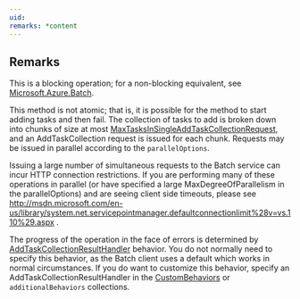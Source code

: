 ```yaml
---
uid: 
remarks: *content
---
```

## Remarks  
 This is a blocking operation; for a non-blocking equivalent, see [Microsoft.Azure.Batch](assetId:///N:Microsoft.Azure.Batch?qualifyHint=False&autoUpgrade=True).  
  
 This method is not atomic; that is, it is possible for the method to start adding tasks and             then fail. The collection of tasks to add is broken down into chunks of size at most [MaxTasksInSingleAddTaskCollectionRequest](assetId:///F:Microsoft.Azure.Batch.Constants.MaxTasksInSingleAddTaskCollectionRequest?qualifyHint=False&autoUpgrade=True),             and an AddTaskCollection request is issued for each chunk.  Requests may be issued in parallel according to             the `parallelOptions`.  
  
 Issuing a large number of simultaneous requests to the Batch service can incur HTTP connection restrictions.             If you are performing many of these operations in parallel (or have specified a large MaxDegreeOfParallelism in             the parallelOptions) and are seeing client side timeouts, please see              http://msdn.microsoft.com/en-us/library/system.net.servicepointmanager.defaultconnectionlimit%28v=vs.110%29.aspx .  
  
 The progress of the operation in the face of errors is determined by [AddTaskCollectionResultHandler](assetId:///T:Microsoft.Azure.Batch.AddTaskCollectionResultHandler?qualifyHint=False&autoUpgrade=True) behavior.             You do not normally need to specify this behavior, as the Batch client uses a default which works in normal circumstances.             If you do want to customize this behavior, specify an AddTaskCollectionResultHandler in the [CustomBehaviors](assetId:///P:Microsoft.Azure.Batch.CloudJob.CustomBehaviors?qualifyHint=False&autoUpgrade=True) or `additionalBehaviors` collections.